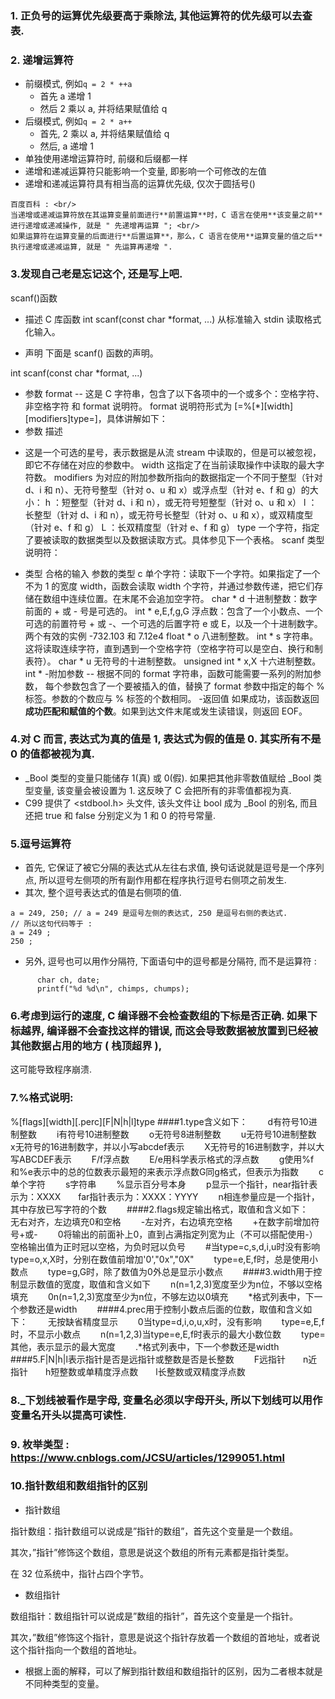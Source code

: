 ### 1. 正负号的运算优先级要高于乘除法, 其他运算符的优先级可以去查表.

### 2. 递增运算符
  - 前缀模式, 例如`q = 2 * ++a`
    - 首先 a 递增 1
    - 然后 2 乘以 a, 并将结果赋值给 q
  - 后缀模式, 例如`q = 2 * a++`
    - 首先, 2 乘以 a, 并将结果赋值给 q
    - 然后, a 递增 1
  - 单独使用递增运算符时, 前缀和后缀都一样
  - 递增和递减运算符只能影响一个变量, 即影响一个可修改的左值
  - 递增和递减运算符具有相当高的运算优先级, 仅次于圆括号()
```
百度百科 : <br/>
当递增或递减运算符放在其运算变量前面进行**前置运算**时，C 语言在使用**该变量之前**进行递增或递减操作, 就是 " 先递增再运算 "; <br/>
如果运算符在运算变量的后面进行**后置运算**，那么，C 语言在使用**运算变量的值之后**执行递增或递减运算, 就是 " 先运算再递增 ".
```

### 3.发现自己老是忘记这个, 还是写上吧.
scanf()函数
- 描述
C 库函数 int scanf(const char *format, ...) 从标准输入 stdin 读取格式化输入。

- 声明
下面是 scanf() 函数的声明。

int scanf(const char *format, ...)
- 参数
format -- 这是 C 字符串，包含了以下各项中的一个或多个：空格字符、非空格字符 和 format 说明符。
format 说明符形式为 [=%[*][width][modifiers]type=]，具体讲解如下：
- 参数	描述
*	这是一个可选的星号，表示数据是从流 stream 中读取的，但是可以被忽视，即它不存储在对应的参数中。
width	这指定了在当前读取操作中读取的最大字符数。
modifiers	为对应的附加参数所指向的数据指定一个不同于整型（针对 d、i 和 n）、无符号整型（针对 o、u 和 x）或浮点型（针对 e、f 和 g）的大小： h ：短整型（针对 d、i 和 n），或无符号短整型（针对 o、u 和 x） l ：长整型（针对 d、i 和 n），或无符号长整型（针对 o、u 和 x），或双精度型（针对 e、f 和 g） L ：长双精度型（针对 e、f 和 g）
type	一个字符，指定了要被读取的数据类型以及数据读取方式。具体参见下一个表格。
scanf 类型说明符：

- 类型	合格的输入	参数的类型
c	单个字符：读取下一个字符。如果指定了一个不为 1 的宽度 width，函数会读取 width 个字符，并通过参数传递，把它们存储在数组中连续位置。在末尾不会追加空字符。	char *
d	十进制整数：数字前面的 + 或 - 号是可选的。	int *
e,E,f,g,G	浮点数：包含了一个小数点、一个可选的前置符号 + 或 -、一个可选的后置字符 e 或 E，以及一个十进制数字。两个有效的实例 -732.103 和 7.12e4	float *
o	八进制整数。	int *
s	字符串。这将读取连续字符，直到遇到一个空格字符（空格字符可以是空白、换行和制表符）。	char *
u	无符号的十进制整数。	unsigned int *
x,X	十六进制整数。	int *
 -附加参数 
 -- 根据不同的 format 字符串，函数可能需要一系列的附加参数，
 每个参数包含了一个要被插入的值，替换了 format 参数中指定的每个 % 标签。参数的个数应与 % 标签的个数相同。
-返回值
如果成功，该函数返回**成功匹配和赋值的个数**。如果到达文件末尾或发生读错误，则返回 EOF。

### 4.对 C 而言, 表达式为真的值是 1, 表达式为假的值是 0. 其实所有不是 0 的值都被视为真.
- _Bool 类型的变量只能储存 1(真) 或 0(假). 如果把其他非零数值赋给 _Bool 类型变量, 该变量会被设置为 1. 这反映了 C 会把所有的非零值都视为真.
- C99 提供了 <stdbool.h> 头文件, 该头文件让 bool 成为 _Bool 的别名, 而且还把 true 和 false 分别定义为 1 和 0 的符号常量.

### 5.逗号运算符
- 首先, 它保证了被它分隔的表达式从左往右求值, 换句话说就是逗号是一个序列点, 所以逗号左侧项的所有副作用都在程序执行逗号右侧项之前发生.
- 其次, 整个逗号表达式的值是右侧项的值.
```
a = 249, 250; // a = 249 是逗号左侧的表达式, 250 是逗号右侧的表达式.
// 所以这句代码等于 :
a = 249 ;
250 ;
```
- 另外, 逗号也可以用作分隔符, 下面语句中的逗号都是分隔符, 而不是运算符 :
```      
      char ch, date;
      printf("%d %d\n", chimps, chumps);
```      
### 6.考虑到运行的速度, C 编译器不会检查数组的下标是否正确. 如果下标越界, 编译器不会查找这样的错误, 而这会导致数据被放置到已经被其他数据占用的地方 ( 栈顶超界 ),
这可能导致程序崩溃.


### 7.%格式说明:
%[flags][width][.perc][F|N|h|l]type
####1.type含义如下：　　
d有符号10进制整数　　
i有符号10进制整数　　
o无符号8进制整数　　
u无符号10进制整数　　
x无符号的16进制数字，并以小写abcdef表示　　
X无符号的16进制数字，并以大写ABCDEF表示　　
F/f浮点数　　
E/e用科学表示格式的浮点数　　
g使用%f和%e表示中的总的位数表示最短的来表示浮点数G同g格式，但表示为指数　　
c单个字符　　
s字符串　　
%显示百分号本身　　
p显示一个指针，near指针表示为：XXXX　　far指针表示为：XXXX：YYYY　　
n相连参量应是一个指针，其中存放已写字符的个数　　
####2.flags规定输出格式，取值和含义如下：　　
无右对齐，左边填充0和空格　　
-左对齐，右边填充空格　　
+在数字前增加符号+或-　　
0将输出的前面补上0，直到占满指定列宽为止（不可以搭配使用-）　　
空格输出值为正时冠以空格，为负时冠以负号　　
#当type=c,s,d,i,u时没有影响　　
type=o,x,X时，分别在数值前增加'0',"0x","0X"　　
type=e,E,f时，总是使用小数点　　
type=g,G时，除了数值为0外总是显示小数点　　
####3.width用于控制显示数值的宽度，取值和含义如下　　
n(n=1,2,3)宽度至少为n位，不够以空格填充　　
0n(n=1,2,3)宽度至少为n位，不够左边以0填充　　
*格式列表中，下一个参数还是width　　
####4.prec用于控制小数点后面的位数，取值和含义如下：　　
无按缺省精度显示　　
0当type=d,i,o,u,x时，没有影响　　
type=e,E,f时，不显示小数点　　
n(n=1,2,3)当type=e,E,f时表示的最大小数位数　　
type=其他，表示显示的最大宽度　　
.*格式列表中，下一个参数还是width　　
####5.F|N|h|l表示指针是否是远指针或整数是否是长整数　　
F远指针　　n近指针　　h短整数或单精度浮点数　　l长整数或双精度浮点数

### 8._下划线被看作是字母, 变量名必须以字母开头, 所以下划线可以用作变量名开头以提高可读性.

### 9. 枚举类型 : https://www.cnblogs.com/JCSU/articles/1299051.html

### 10.指针数组和数组指针的区别

- 指针数组

指针数组：指针数组可以说成是”指针的数组”，首先这个变量是一个数组。

其次，”指针”修饰这个数组，意思是说这个数组的所有元素都是指针类型。

在 32 位系统中，指针占四个字节。

- 数组指针

数组指针：数组指针可以说成是”数组的指针”，首先这个变量是一个指针。

其次，”数组”修饰这个指针，意思是说这个指针存放着一个数组的首地址，或者说这个指针指向一个数组的首地址。

- 根据上面的解释，可以了解到指针数组和数组指针的区别，因为二者根本就是不同种类型的变量。
